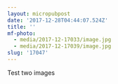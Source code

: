 ```yaml
---
layout: micropubpost
date: '2017-12-28T04:44:07.524Z'
title: ''
mf-photo:
  - media/2017-12-17033/image.jpg
  - media/2017-12-17039/image.jpg
slug: '17047'
---
```

Test two images
